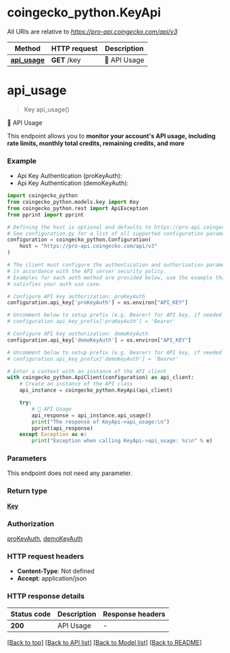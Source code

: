 # coingecko_python.KeyApi

All URIs are relative to *https://pro-api.coingecko.com/api/v3*

Method | HTTP request | Description
------------- | ------------- | -------------
[**api_usage**](KeyApi.md#api_usage) | **GET** /key | 💼 API Usage


# **api_usage**
> Key api_usage()

💼 API Usage

This endpoint allows you to **monitor your account's API usage, including rate limits, monthly total credits, remaining credits, and more**

### Example

* Api Key Authentication (proKeyAuth):
* Api Key Authentication (demoKeyAuth):

```python
import coingecko_python
from coingecko_python.models.key import Key
from coingecko_python.rest import ApiException
from pprint import pprint

# Defining the host is optional and defaults to https://pro-api.coingecko.com/api/v3
# See configuration.py for a list of all supported configuration parameters.
configuration = coingecko_python.Configuration(
    host = "https://pro-api.coingecko.com/api/v3"
)

# The client must configure the authentication and authorization parameters
# in accordance with the API server security policy.
# Examples for each auth method are provided below, use the example that
# satisfies your auth use case.

# Configure API key authorization: proKeyAuth
configuration.api_key['proKeyAuth'] = os.environ["API_KEY"]

# Uncomment below to setup prefix (e.g. Bearer) for API key, if needed
# configuration.api_key_prefix['proKeyAuth'] = 'Bearer'

# Configure API key authorization: demoKeyAuth
configuration.api_key['demoKeyAuth'] = os.environ["API_KEY"]

# Uncomment below to setup prefix (e.g. Bearer) for API key, if needed
# configuration.api_key_prefix['demoKeyAuth'] = 'Bearer'

# Enter a context with an instance of the API client
with coingecko_python.ApiClient(configuration) as api_client:
    # Create an instance of the API class
    api_instance = coingecko_python.KeyApi(api_client)

    try:
        # 💼 API Usage
        api_response = api_instance.api_usage()
        print("The response of KeyApi->api_usage:\n")
        pprint(api_response)
    except Exception as e:
        print("Exception when calling KeyApi->api_usage: %s\n" % e)
```



### Parameters

This endpoint does not need any parameter.

### Return type

[**Key**](Key.md)

### Authorization

[proKeyAuth](../README.md#proKeyAuth), [demoKeyAuth](../README.md#demoKeyAuth)

### HTTP request headers

 - **Content-Type**: Not defined
 - **Accept**: application/json

### HTTP response details

| Status code | Description | Response headers |
|-------------|-------------|------------------|
**200** | API Usage |  -  |

[[Back to top]](#) [[Back to API list]](../README.md#documentation-for-api-endpoints) [[Back to Model list]](../README.md#documentation-for-models) [[Back to README]](../README.md)

